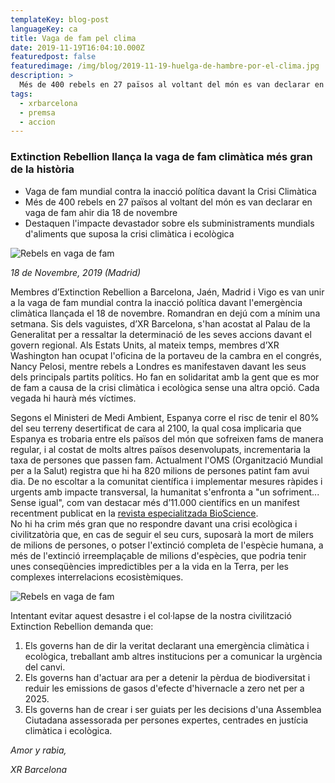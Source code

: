 ```yaml
---
templateKey: blog-post
languageKey: ca
title: Vaga de fam pel clima
date: 2019-11-19T16:04:10.000Z
featuredpost: false
featuredimage: /img/blog/2019-11-19-huelga-de-hambre-por-el-clima.jpg
description: >
  Més de 400 rebels en 27 països al voltant del món es van declarar en vaga de fam contra la inacció política davant la crisi climàtica i ecològica e l'impacte devastador sobre els subministraments mundials d'aliments.
tags:
  - xrbarcelona
  - premsa
  - accion
---
```


### Extinction Rebellion llança la vaga de fam climàtica més gran de la història

- Vaga de fam mundial contra la inacció política davant la Crisi Climàtica
- Més de 400 rebels en 27 països al voltant del món es van declarar en vaga de fam ahir dia 18 de novembre
- Destaquen l'impacte devastador sobre els subministraments mundials d'aliments que suposa la crisi climàtica i ecològica

![Rebels en vaga de fam](/img/blog/2019-11-19-huelga-de-hambre-por-el-clima.jpg) 

_18 de Novembre, 2019 (Madrid)_  

Membres d’Extinction Rebellion a Barcelona, Jaén, Madrid i Vigo es van unir a la vaga de fam mundial contra la inacció política davant l'emergència climàtica llançada el 18 de novembre. Romandran en dejú com a mínim una setmana. Sis dels vaguistes, d’XR Barcelona, s'han acostat al Palau de la Generalitat per a ressaltar la determinació de les seves accions davant el govern regional. Als Estats Units, al mateix temps, membres d’XR Washington han ocupat l'oficina de la portaveu de la cambra en el congrés, Nancy Pelosi, mentre rebels a Londres es manifestaven davant les seus dels principals partits polítics. Ho fan en solidaritat amb la gent que es mor de fam a causa de la crisi climàtica i ecològica sense una altra opció. Cada vegada hi haurà més víctimes.

Segons el Ministeri de Medi Ambient, Espanya corre el risc de tenir el 80% del seu terreny desertificat de cara al 2100, la qual cosa implicaria que Espanya es trobaria entre els països del món que sofreixen fams de manera regular, i al costat de molts altres països desenvolupats, incrementaria la taxa de persones que passen fam. Actualment l'OMS (Organització Mundial per a la Salut) registra que hi ha 820 milions de persones patint fam avui dia. De no escoltar a la comunitat científica i implementar mesures ràpides i urgents amb impacte transversal, la humanitat s'enfronta a "un sofriment... Sense igual", com van destacar més d’11.000 científics en un manifest recentment publicat en la [revista especialitzada BioScience](https://academic.oup.com/bioscience/advance-article/doi/10.1093/biosci/biz088/5610806).  
No hi ha crim més gran que no respondre davant una crisi ecològica i civilitzatòria que, en cas de seguir el seu curs, suposarà la mort de milers de milions de persones, o potser l'extinció completa de l'espècie humana, a més de l'extinció irreemplaçable de milions d'espècies, que podria tenir unes conseqüències impredictibles per a la vida en la Terra, per les complexes interrelacions ecosistèmiques.

![Rebels en vaga de fam](/img/blog/2019-11-19-huelga-de-hambre-por-el-clima-2.jpg) 

Intentant evitar aquest desastre i el col·lapse de la nostra civilització Extinction Rebellion demanda que:
1. Els governs han de dir la veritat declarant una emergència climàtica i ecològica, treballant amb altres institucions per a comunicar la urgència del canvi.
2. Els governs han d'actuar ara per a detenir la pèrdua de biodiversitat i reduir les emissions de gasos d'efecte d'hivernacle a zero net per a 2025.
3. Els governs han de crear i ser guiats per les decisions d'una Assemblea Ciutadana assessorada per persones expertes, centrades en justícia climàtica i ecològica.

*Amor y rabia,* 

*XR Barcelona*
